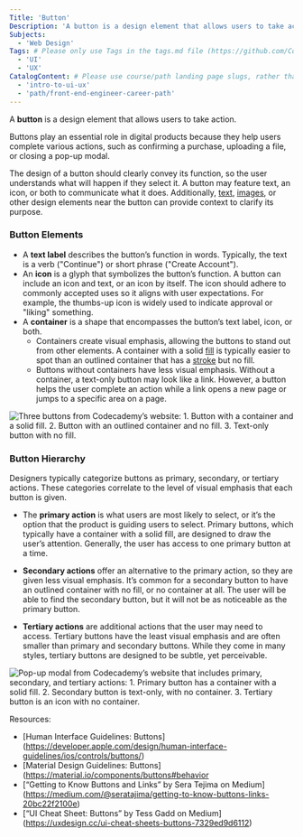 ```yaml
---
Title: 'Button'
Description: 'A button is a design element that allows users to take action.'
Subjects:
  - 'Web Design'
Tags: # Please only use Tags in the tags.md file (https://github.com/Codecademy/docs/blob/main/documentation/tags.md). If that list feels insufficient, feel free to create a new Tag and add it to tags.md in your PR!
  - 'UI'
  - 'UX'
CatalogContent: # Please use course/path landing page slugs, rather than linking to individual content items. If listing multiple items, please put the most relevant one first
  - 'intro-to-ui-ux'
  - 'path/front-end-engineer-career-path'
---
```


A **button** is a design element that allows users to take action.

Buttons play an essential role in digital products because they help users complete various actions, such as confirming a purchase, uploading a file, or closing a pop-up modal.

The design of a button should clearly convey its function, so the user understands what will happen if they select it. A button may feature text, an icon, or both to communicate what it does.
Additionally, [text](https://www.codecademy.com/resources/docs/uiux/text), [images](https://www.codecademy.com/resources/docs/uiux/images), or other design elements near the button can provide context to clarify its purpose.

### Button Elements

- A **text label** describes the button’s function in words. Typically, the text is a verb ("Continue") or short phrase ("Create Account").
- An **icon** is a glyph that symbolizes the button’s function. A button can include an icon and text, or an icon by itself. The icon should adhere to commonly accepted uses so it aligns with user expectations. For example, the thumbs-up icon is widely used to indicate approval or "liking" something.
- A **container** is a shape that encompasses the button’s text label, icon, or both.
  - Containers create visual emphasis, allowing the buttons to stand out from other elements. A container with a solid [fill](https://www.codecademy.com/resources/uiux/fill) is typically easier to spot than an outlined container that has a [stroke](https://www.codecademy.com/resources/uiux/stroke) but no fill.
  - Buttons without containers have less visual emphasis. Without a container, a text-only button may look like a link. However, a button helps the user complete an action while a link opens a new page or jumps to a specific area on a page.

![Three buttons from Codecademy’s website: 1. Button with a container and a solid fill. 2. Button with an outlined container and no fill. 3. Text-only button with no fill.](https://static-assets.codecademy.com/Courses/intro-to-ui-and-ux/docs/Buttons-Containers.png)

### Button Hierarchy

Designers typically categorize buttons as primary, secondary, or tertiary actions. These categories correlate to the level of visual emphasis that each button is given.

- The **primary action** is what users are most likely to select, or it’s the option that the product is guiding users to select. Primary buttons, which typically have a container with a solid fill, are designed to draw the user’s attention. Generally, the user has access to one primary button at a time.

- **Secondary actions** offer an alternative to the primary action, so they are given less visual emphasis. It’s common for a secondary button to have an outlined container with no fill, or no container at all. The user will be able to find the secondary button, but it will not be as noticeable as the primary button.

- **Tertiary actions** are additional actions that the user may need to access. Tertiary buttons have the least visual emphasis and are often smaller than primary and secondary buttons. While they come in many styles, tertiary buttons are designed to be subtle, yet perceivable.

![Pop-up modal from Codecademy’s website that includes primary, secondary, and tertiary actions: 1. Primary button has a container with a solid fill. 2. Secondary button is text-only, with no container. 3. Tertiary button is an icon with no container.](https://static-assets.codecademy.com/Courses/intro-to-ui-and-ux/docs/Buttons-Primary-Secondary-Tertiary.png)

Resources:

- [Human Interface Guidelines: Buttons] (https://developer.apple.com/design/human-interface-guidelines/ios/controls/buttons/)
- [Material Design Guidelines: Buttons] (https://material.io/components/buttons#behavior
- [“Getting to Know Buttons and Links” by Sera Tejima on Medium] (https://medium.com/@seratajima/getting-to-know-buttons-links-20bc22f2100e)
- [“UI Cheat Sheet: Buttons” by Tess Gadd on Medium] (https://uxdesign.cc/ui-cheat-sheets-buttons-7329ed9d6112)
